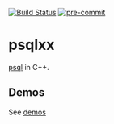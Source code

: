 [![Build Status](https://github.com/yyang-pplus/psqlxx/workflows/psqlxx-master/badge.svg)](https://github.com/yyang-pplus/psqlxx/actions) [![pre-commit](https://img.shields.io/badge/pre--commit-enabled-brightgreen?logo=pre-commit&logoColor=white)](https://github.com/pre-commit/pre-commit)

# psqlxx
[psql](http://postgresguide.com/utilities/psql.html) in C++.

## Demos
See [demos](doc/demos/demos.md)
